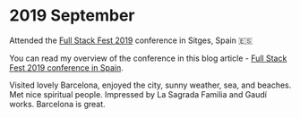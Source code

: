 # 2019 September

Attended the [Full Stack Fest 2019](https://2019.fullstackfest.com/) conference in Sitges, Spain 🇪🇸

You can read my overview of the conference in this blog article - [Full Stack Fest 2019 conference in Spain](https://oleks.pro/posts/full-stack-fest-spain-2019).

Visited lovely Barcelona, enjoyed the city, sunny weather, sea, and beaches. Met nice spiritual people. Impressed by La Sagrada Familia and Gaudí works. Barcelona is great.
